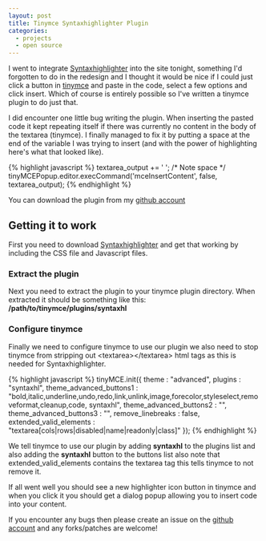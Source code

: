 ```yaml
---
layout: post
title: Tinymce Syntaxhighlighter Plugin
categories:
  - projects
  - open source
---
```

I went to integrate [Syntaxhighlighter](http://code.google.com/p/syntaxhighlighter/) into the site tonight, something I'd forgotten to do in the redesign and I thought it would be nice if I could just click a button in [tinymce](http://tinymce.moxiecode.com/) and paste in the code, select a few options and click insert. Which of course is entirely possible so I've written a tinymce plugin to do just that.

I did encounter one little bug writing the plugin. When inserting the pasted code it kept repeating itself if there was currently no content in the body of the textarea (tinymce). I finally managed to fix it by putting a space at the end of the variable I was trying to insert (and with the power of highlighting here's what that looked like).

{% highlight javascript %}
textarea_output += '</textarea> '; /* Note space */
tinyMCEPopup.editor.execCommand('mceInsertContent', false, textarea_output);
{% endhighlight %}

You can download the plugin from my [github account](http://github.com/RichGuk/syntaxhl/tree/master)

## Getting it to work
First you need to download [Syntaxhighlighter](http://code.google.com/p/syntaxhighlighter/) and get that working by including the CSS file and Javascript files.

### Extract the plugin
Next you need to extract the plugin to your tinymce plugin directory. When extracted it should be something like this:
**/path/to/tinymce/plugins/syntaxhl**

### Configure tinymce
Finally we need to configure tinymce to use our plugin we also need to stop tinymce from stripping out &lt;textarea&gt;&lt;/textarea&gt; html tags as this is needed for Syntaxhighlighter.

{% highlight javascript %}
tinyMCE.init({
  theme : "advanced",
  plugins : "syntaxhl",
  theme_advanced_buttons1 : "bold,italic,underline,undo,redo,link,unlink,image,forecolor,styleselect,removeformat,cleanup,code, syntaxhl",
  theme_advanced_buttons2 : "",
  theme_advanced_buttons3 : "",
  remove_linebreaks : false,
  extended_valid_elements : "textarea[cols|rows|disabled|name|readonly|class]"
});
{% endhighlight %}

We tell tinymce to use our plugin by adding **syntaxhl** to the plugins list and also adding the **syntaxhl** button to the buttons list also note that extended_valid_elements contains the textarea tag this tells tinymce to not remove it.

If all went well you should see a new highlighter icon button in tinymce and when you click it you should get a dialog popup allowing you to insert code into your content.

If you encounter any bugs then please create an issue on the [github account](http://github.com/RichGuk/syntaxhl/tree/master) and any forks/patches are welcome!
